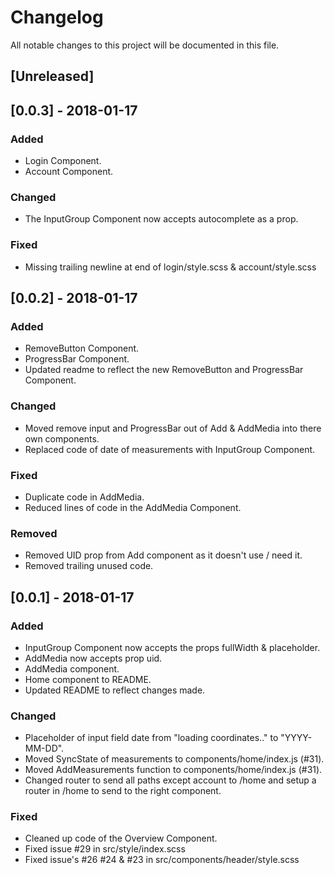 # Changelog
All notable changes to this project will be documented in this file.

## [Unreleased]

## [0.0.3] - 2018-01-17
### Added
- Login Component.
- Account Component.

### Changed
- The InputGroup Component now accepts autocomplete as a prop.

### Fixed
- Missing trailing newline at end of login/style.scss & account/style.scss

## [0.0.2] - 2018-01-17
### Added
- RemoveButton Component.
- ProgressBar Component.
- Updated readme to reflect the new RemoveButton and ProgressBar Component.

### Changed
- Moved remove input and ProgressBar out of Add & AddMedia into there own components.
- Replaced code of date of measurements with InputGroup Component.

### Fixed
- Duplicate code in AddMedia.
- Reduced lines of code in the AddMedia Component.

### Removed
- Removed UID prop from Add component as it doesn't use / need it.
- Removed trailing unused code.

## [0.0.1] - 2018-01-17
### Added
- InputGroup Component now accepts the props fullWidth & placeholder.
- AddMedia now accepts prop uid.
- AddMedia component.
- Home component to README.
- Updated README to reflect changes made.

### Changed
- Placeholder of input field date from "loading coordinates.." to "YYYY-MM-DD".
- Moved SyncState of measurements to components/home/index.js (#31).
- Moved AddMeasurements function to components/home/index.js (#31).
- Changed router to send all paths except account to /home and setup a router in /home to send to the right component.

### Fixed
- Cleaned up code of the Overview Component.
- Fixed issue #29 in src/style/index.scss
- Fixed issue's #26 #24 & #23 in src/components/header/style.scss
